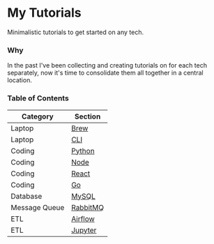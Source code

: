 # My Tutorials

Minimalistic tutorials to get started on any tech.

### Why

In the past I've been collecting and creating tutorials on for each tech separately, now it's time to consolidate them all together in a central location.

### Table of Contents

| Category      | Section                 |
| ------------- | ----------------------- |
| Laptop        | [Brew](laptop/brew/)    |
| Laptop        | [CLI](laptop/cli/)      |
| Coding        | [Python](coding/python) |
| Coding        | [Node](coding/node)     |
| Coding        | [React](coding/react)   |
| Coding        | [Go](coding/go)         |
| Database      | [MySQL](db/mysql)       |
| Message Queue | [RabbitMQ](mq/rabbitmq) |
| ETL           | [Airflow](etl/airflow)  |
| ETL           | [Jupyter](etl/jupyter)  |
